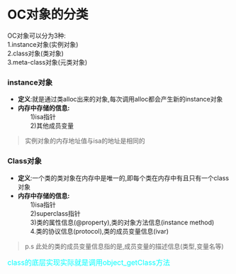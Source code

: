 # OC对象的分类

OC对象可以分为3种:</br>
1.instance对象(实例对象)</br>
2.class对象(类对象)</br>
3.meta-class对象(元类对象)

### instance对象</br>
* **定义**:就是通过类alloc出来的对象,每次调用alloc都会产生新的instance对象</br>
* **内存中存储的信息:**</br>
　　1)isa指针</br> 
　　2)其他成员变量</br>
>实例对象的内存地址值与isa的地址是相同的

### Class对象</br>
* **定义**:一个类的类对象在内存中是唯一的,即每个类在内存中有且只有一个class对象</br>
* **内存中存储的信息:**</br>
　　1)isa指针</br>
　　2)superclass指针</br>
　　3)类的属性信息(@property),类的对象方法信息(instance method)</br>
　　4.类的协议信息(protocol),类的成员变量信息(ivar)</br>
>p.s 此处的类的成员变量信息指的是,成员变量的描述信息(类型,变量名等) </br>

<font color=#00ffff size=3>class的底层实现实际就是调用object_getClass方法 </font>

